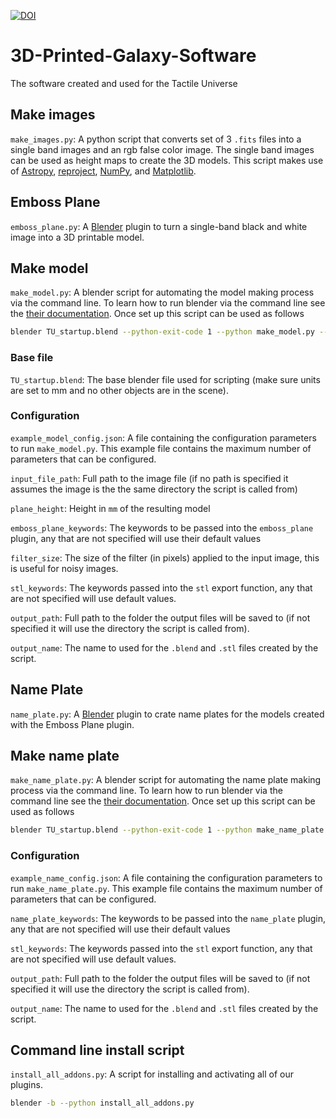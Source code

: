 [![DOI](https://zenodo.org/badge/79459697.svg)](https://zenodo.org/badge/latestdoi/79459697)

# 3D-Printed-Galaxy-Software
The software created and used for the Tactile Universe


## Make images
`make_images.py`: A python script that converts set of 3 `.fits` files into a single band images and an rgb false color image.  The single band images can be used as height maps to create the 3D models.  This script makes use of [Astropy](http://www.astropy.org/), [reproject](https://reproject.readthedocs.io/en/stable/), [NumPy](http://www.numpy.org/), and [Matplotlib](http://matplotlib.org/).

## Emboss Plane
`emboss_plane.py`: A [Blender](https://www.blender.org/) plugin to turn a single-band black and white image into a 3D printable model.


## Make model
`make_model.py`: A blender script for automating the model making process via the command line.  To learn how to run blender via the command line see the [their documentation](https://docs.blender.org/manual/en/dev/render/workflows/command_line.html).  Once set up this script can be used as follows

```bash
blender TU_startup.blend --python-exit-code 1 --python make_model.py -- example_model_config.json
```

### Base file
`TU_startup.blend`: The base blender file used for scripting (make sure units are set to mm and no other objects are in the scene).

### Configuration
`example_model_config.json`: A file containing the configuration parameters to run `make_model.py`.  This example file contains the maximum number of parameters that can be configured.

`input_file_path`: Full path to the image file (if no path is specified it assumes the image is the the same directory the script is called from)

`plane_height`: Height in `mm` of the resulting model

`emboss_plane_keywords`: The keywords to be passed into the `emboss_plane` plugin, any that are not specified will use their default values

`filter_size`: The size of the filter (in pixels) applied to the input image, this is useful for noisy images.

`stl_keywords`: The keywords passed into the `stl` export function, any that are not specified will use default values.

`output_path`: Full path to the folder the output files will be saved to (if not specified it will use the directory the script is called from).

`output_name`: The name to used for the `.blend` and `.stl` files created by the script.


## Name Plate
`name_plate.py`: A [Blender](https://www.blender.org/) plugin to crate name plates for the models created with the Emboss Plane plugin.

## Make name plate
`make_name_plate.py`: A blender script for automating the name plate making process via the command line.  To learn how to run blender via the command line see the [their documentation](https://docs.blender.org/manual/en/dev/render/workflows/command_line.html).  Once set up this script can be used as follows

```bash
blender TU_startup.blend --python-exit-code 1 --python make_name_plate.py -- example_name_config.json
```

### Configuration
`example_name_config.json`: A file containing the configuration parameters to run `make_name_plate.py`.  This example file contains the maximum number of parameters that can be configured.

`name_plate_keywords`: The keywords to be passed into the `name_plate` plugin, any that are not specified will use their default values

`stl_keywords`: The keywords passed into the `stl` export function, any that are not specified will use default values.

`output_path`: Full path to the folder the output files will be saved to (if not specified it will use the directory the script is called from).

`output_name`: The name to used for the `.blend` and `.stl` files created by the script.

## Command line install script
`install_all_addons.py`: A script for installing and activating all of our plugins.

```bash
blender -b --python install_all_addons.py
```
